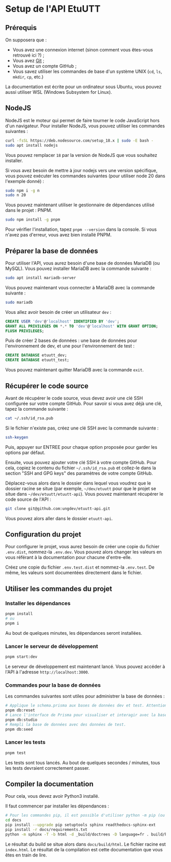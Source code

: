 # Setup de l'API EtuUTT

## Prérequis

On supposera que :

* Vous avez une connexion internet (sinon comment vous êtes-vous retrouvé ici ?) ;
* Vous avez [Git](https://git-scm.org) ;
* Vous avez un compte GitHub ;
* Vous savez utiliser les commandes de base d'un système UNIX (`cd`, `ls`, `mkdir`, `cp`, etc.)

La documentation est écrite pour un ordinateur sous
Ubuntu, vous pouvez aussi utiliser WSL (Windows Subsystem for Linux).

## NodeJS

NodeJS est le moteur qui permet de faire tourner le code JavaScript hors d'un navigateur. Pour installer NodeJS, vous
pouvez utiliser les commandes suivantes :

```bash
curl -fsSL https://deb.nodesource.com/setup_18.x | sudo -E bash -
sudo apt install nodejs
```

Vous pouvez remplacer `18` par la version de NodeJS que vous souhaitez installer.

Si vous avez besoin de mettre à jour nodejs vers une version spécifique, vous pouvez exécuter les commandes suivantes (pour utiliser node 20 dans l'exemple donné) :
```sh
sudo npm i -g n
sudo n 20
```

Vous pouvez maintenant utiliser le gestionnaire de dépendances utilisé dans le projet : PNPM.

```bash
sudo npm install -g pnpm
```

Pour vérifier l'installation, tapez `pnpm --version` dans la console. Si vous n'avez pas d'erreur, vous avez bien
installé PNPM.

## Préparer la base de données

Pour utiliser l'API, vous aurez besoin d'une base de données MariaDB (ou MySQL). Vous pouvez installer MariaDB avec la
commande suivante :

```bash
sudo apt install mariadb-server
```

Vous pouvez maintenant vous connecter à MariaDB avec la commande suivante :

```bash
sudo mariadb
```

Vous allez avoir besoin de créer un utilisateur `dev` :

```sql
CREATE USER 'dev'@'localhost' IDENTIFIED BY 'dev';
GRANT ALL PRIVILEGES ON *.* TO 'dev'@'localhost' WITH GRANT OPTION;
FLUSH PRIVILEGES;
```

Puis de créer 2 bases de données : une base de données pour l'environnement de dev, et une pour l'environnement de
test :

```sql
CREATE DATABASE etuutt_dev;
CREATE DATABASE etuutt_test;
```

Vous pouvez maintenant quitter MariaDB avec la commande `exit`.

## Récupérer le code source

Avant de récupérer le code source, vous devez avoir une clé SSH configurée sur votre compte GitHub. Pour savoir si vous
avez déjà une clé, tapez la commande suivante :

```bash
cat ~/.ssh/id_rsa.pub
```

Si le fichier n'existe pas, créez une clé SSH avec la commande suivante :

```bash
ssh-keygen
```

Puis, appuyer sur ENTREE pour chaque option proposée pour garder les options par défaut.

Ensuite, vous pouvez ajouter votre clé SSH à votre compte GitHub. Pour cela, copiez le contenu du
fichier `~/.ssh/id_rsa.pub` et collez-le dans la section "SSH and GPG keys" des paramètres de votre compte GitHub.

Déplacez-vous alors dans le dossier dans lequel vous voudrez que le dossier racine se situe (par exemple, `~/dev/etuutt`
pour que le projet se situe dans `~/dev/etuutt/etuutt-api`). Vous pouvez maintenant récupérer le code source de l'API :

```bash
git clone git@github.com:ungdev/etuutt-api.git
```

Vous pouvez alors aller dans le dossier `etuutt-api`.

## Configuration du projet

Pour configurer le projet, vous aurez besoin de créer une copie du fichier `.env.dist`, nommez-la `.env.dev`. Vous
pouvez alors changer les valeurs en vous référant à la documentation pour chacune d'entre-elle.

Créez une copie du fichier `.env.test.dist` et nommez-la `.env.test`. De même, les valeurs sont documentées directement
dans le fichier.

## Utiliser les commandes du projet

### Installer les dépendances

```bash
pnpm install
# ou
pnpm i
```

Au bout de quelques minutes, les dépendances seront installées.

### Lancer le serveur de développement

```bash
pnpm start:dev
```

Le serveur de développement est maintenant lancé. Vous pouvez accéder à l'API à l'adresse `http://localhost:3000`.

### Commandes pour la base de données

Les commandes suivantes sont utiles pour administrer la base de données :

```bash
# Applique le schema.prisma aux bases de données dev et test. Attention, toutes les données actuellement présentes seront supprimées.
pnpm db:reset
# Lance l'interface de Prisma pour visualiser et interagir avec la base de données. Il est disponible à l'adresse http://localhost:5555.
pnpm db:studio
# Rempli la base de données avec des données de test.
pnpm db:seed
```

### Lancer les tests

```bash
pnpm test
```

Les tests sont tous lancés. Au bout de quelques secondes / minutes, tous les tests devraient correctement passer.

## Compiler la documentation

Pour cela, vous devez avoir Python3 installé.

Il faut commencer par installer les dépendances :

```bash
# Pour les commandes pip, il est possible d'utiliser python -m pip (ou python3 -m pip) à la place de pip.
cd docs
pip install --upgrade pip setuptools sphinx readthedocs-sphinx-ext
pip install -r docs/requirements.txt
python -m sphinx -T -b html -d _build/doctrees -D language=fr . build/html
```

Le résultat du build se situe alors dans `docs/build/html`. Le fichier racine est `index.html`. Le résultat de la
compilation est cette documentation que vous êtes en train de lire.
